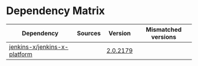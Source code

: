 # Dependency Matrix

Dependency | Sources | Version | Mismatched versions
---------- | ------- | ------- | -------------------
[jenkins-x/jenkins-x-platform](https://github.com/jenkins-x/jenkins-x-platform) |  | [2.0.2179](https://github.com/jenkins-x/jenkins-x-platform/releases/tag/v2.0.2179) | 
